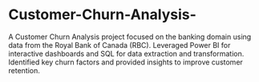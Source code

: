 # Customer-Churn-Analysis-
A Customer Churn Analysis project focused on the banking domain using data from the Royal Bank of Canada (RBC). Leveraged Power BI for interactive dashboards and SQL for data extraction and transformation. Identified key churn factors and provided insights to improve customer retention.
